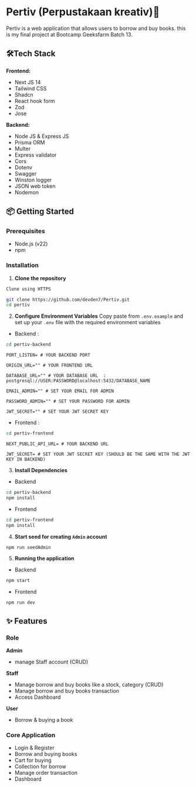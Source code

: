 # Pertiv (Perpustakaan kreativ)🚀

Pertiv is a web application that allows users to borrow and buy books. this is my final project at Bootcamp Geeksfarm Batch 13.

## 🛠️Tech Stack

**Frontend:**

- Next JS 14
- Tailwind CSS
- Shadcn
- React hook form
- Zod
- Jose

**Backend:**

- Node JS & Express JS
- Prisma ORM
- Multer
- Express validator
- Cors
- Dotenv
- Swagger
- Winston logger
- JSON web token
- Nodemon

## 📦 Getting Started

### Prerequisites

- Node.js (v22)
- npm

### Installation

1. **Clone the repository**

```bash
Clone using HTTPS

git clone https://github.com/devden7/Pertiv.git
cd pertiv
```

2. **Configure Environment Variables**
   Copy paste from `.env.example` and set up your `.env` file with the required environment variables

- Backend :

```bash
cd pertiv-backend
```

`PORT_LISTEN= # YOUR BACKEND PORT`

`ORIGIN_URL="" # YOUR FRONTEND URL`

`DATABASE_URL="" # YOUR DATABASE URL  : postgresql://USER:PASSWORD@localhost:5432/DATABASE_NAME`

`EMAIL_ADMIN="" # SET YOUR EMAIL FOR ADMIN`

`PASSWORD_ADMIN="" # SET YOUR PASSWORD FOR ADMIN`

`JWT_SECRET="" # SET YOUR JWT SECRET KEY`

- Frontend :

```bash
cd pertiv-frontend
```

`NEXT_PUBLIC_API_URL= # YOUR BACKEND URL`

`JWT_SECRET= # SET YOUR JWT SECRET KEY (SHOULD BE THE SAME WITH THE JWT KEY IN BACKEND)`

3. **Install Dependencies**

- Backend

```bash
cd pertiv-backend
npm install
```

- Frontend

```bash
cd pertiv-frontend
npm install
```

4. **Start seed for creating `Admin` account**

```bash
npm run seedAdmin
```

5. **Running the application**

- Backend

```bash
npm start
```

- Frontend

```bash
npm run dev
```

## ✨ Features

### Role

**Admin**

- manage Staff account (CRUD)

**Staff**

- Manage borrow and buy books like a stock, category (CRUD)
- Manage borrow and buy books transaction
- Access Dashboard

**User**

- Borrow & buying a book

### Core Application

- Login & Register
- Borrow and buying books
- Cart for buying
- Collection for borrow
- Manage order transaction
- Dashboard
